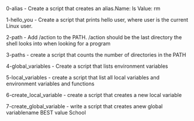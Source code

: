 0-alias - Create a script that creates an alias.Name: ls Value: rm

1-hello_you - Create a script that prints hello user, where user is the current Linux user.

2-path - Add /action to the PATH. /action should be the last directory the shell looks into when looking for a program

3-paths - create a script that counts the number of directories in the PATH

4-global_variables - Create a script that lists environment variables

5-local_variables - create a script that list all local variables and environment variables and functions

6-create_local_variable - create a script that creates a new local variable

7-create_global_variable - write a script that creates anew global variablename BEST value School
